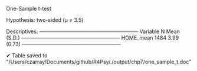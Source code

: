 
One-Sample t-test

Hypothesis: two-sided (μ ≠ 3.5)

Descriptives:
───────────────────────────
  Variable    N Mean (S.D.)
───────────────────────────
 HOME_mean 1484 3.99 (0.73)
───────────────────────────

✔ Table saved to "/Users/czarray/Documents/github/R4Psy/./output/chp7/one_sample_t.doc"

